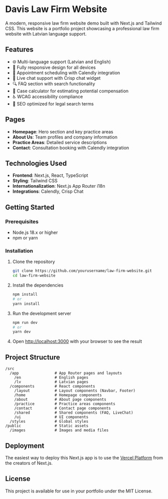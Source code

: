 # Davis Law Firm Website

A modern, responsive law firm website demo built with Next.js and Tailwind CSS. This website is a portfolio project showcasing a professional law firm website with Latvian language support.

## Features

- 🌐 Multi-language support (Latvian and English)
- 📱 Fully responsive design for all devices
- 📝 Appointment scheduling with Calendly integration
- 💬 Live chat support with Crisp chat widget
- 🔍 FAQ section with search functionality
- 🧮 Case calculator for estimating potential compensation
- ♿ WCAG accessibility compliance
- 🚀 SEO optimized for legal search terms

## Pages

- **Homepage**: Hero section and key practice areas
- **About Us**: Team profiles and company information
- **Practice Areas**: Detailed service descriptions
- **Contact**: Consultation booking with Calendly integration

## Technologies Used

- **Frontend**: Next.js, React, TypeScript
- **Styling**: Tailwind CSS
- **Internationalization**: Next.js App Router i18n
- **Integrations**: Calendly, Crisp Chat

## Getting Started

### Prerequisites

- Node.js 18.x or higher
- npm or yarn

### Installation

1. Clone the repository
   ```bash
   git clone https://github.com/yourusername/law-firm-website.git
   cd law-firm-website
   ```

2. Install the dependencies
   ```bash
   npm install
   # or
   yarn install
   ```

3. Run the development server
   ```bash
   npm run dev
   # or
   yarn dev
   ```

4. Open [http://localhost:3000](http://localhost:3000) with your browser to see the result

## Project Structure

```
/src
  /app                # App Router pages and layouts
    /en               # English pages
    /lv               # Latvian pages
  /components         # React components
    /layout           # Layout components (Navbar, Footer)
    /home             # Homepage components
    /about            # About page components
    /practice         # Practice areas components
    /contact          # Contact page components
    /shared           # Shared components (FAQ, LiveChat)
    /ui               # UI components
  /styles             # Global styles
/public               # Static assets
  /images             # Images and media files
```

## Deployment

The easiest way to deploy this Next.js app is to use the [Vercel Platform](https://vercel.com) from the creators of Next.js.

## License

This project is available for use in your portfolio under the MIT License.
